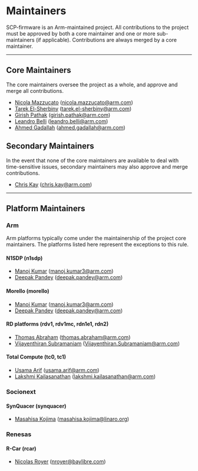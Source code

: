 # Maintainers

SCP-firmware is an Arm-maintained project. All contributions to the project must
be approved by both a core maintainer and one or more sub-maintainers (if
applicable). Contributions are always merged by a core maintainer.

---

## Core Maintainers

The core maintainers oversee the project as a whole, and approve and merge all
contributions.

- [Nicola Mazzucato](https://github.com/nicola-mazzucato-arm) (nicola.mazzucato@arm.com)
- [Tarek El-Sherbiny](https://github.com/tarek-arm) (tarek.el-sherbiny@arm.com)
- [Girish Pathak](https://github.com/girishpathak) (girish.pathak@arm.com)
- [Leandro Belli](https://github.com/leandro-arm) (leandro.belli@arm.com)
- [Ahmed Gadallah](https://github.com/AhmedImbabyGadallah) (ahmed.gadallah@arm.com)

## Secondary Maintainers

In the event that none of the core maintainers are available to deal with
time-sensitive issues, secondary maintainers may also approve and merge
contributions.

- [Chris Kay](https://github.com/CJKay) (chris.kay@arm.com)

---

## Platform Maintainers

### Arm

Arm platforms typically come under the maintainership of the project core
maintainers. The platforms listed here represent the exceptions to this rule.

#### N1SDP (n1sdp)

- [Manoj Kumar](https://github.com/manojkumar-arm) (manoj.kumar3@arm.com)
- [Deepak Pandey](https://github.com/deepan02) (deepak.pandey@arm.com)

#### Morello (morello)

- [Manoj Kumar](https://github.com/manojkumar-arm) (manoj.kumar3@arm.com)
- [Deepak Pandey](https://github.com/deepan02) (deepak.pandey@arm.com)

#### RD platforms (rdv1, rdv1mc, rdn1e1, rdn2)

- [Thomas Abraham](https://github.com/omasab) (thomas.abraham@arm.com)
- [Vijayenthiran Subramaniam](https://github.com/vijayenthiran-arm) (Vijayenthiran.Subramaniam@arm.com)

#### Total Compute (tc0, tc1)

- [Usama Arif](https://github.com/uarif1) (usama.arif@arm.com)
- [Lakshmi Kailasanathan](https://github.com/lakkai) (lakshmi.kailasanathan@arm.com)

### Socionext

#### SynQuacer (synquacer)

- [Masahisa Kojima](https://github.com/masahisak) (masahisa.kojima@linaro.org)

### Renesas

#### R-Car (rcar)

- [Nicolas Royer](https://github.com/n-royer) (nroyer@baylibre.com)
